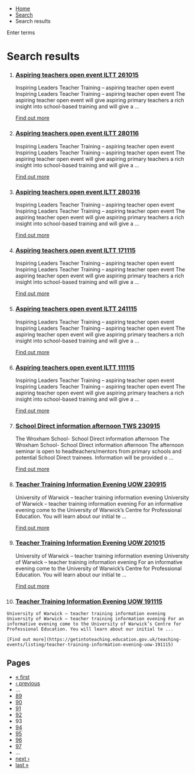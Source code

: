 *   [Home](/)
*   [Search](/search)
*   Search results

Enter terms 

Search results
==============

1.  ### [Aspiring teachers open event ILTT 261015](https://getintoteaching.education.gov.uk/teaching-events/listing/aspiring-teachers-open-event-iltt-261015)
    
    Inspiring Leaders Teacher Training – aspiring teacher open event Inspiring Leaders Teacher Training – aspiring teacher open event The aspiring teacher open event will give aspiring primary teachers a rich insight into school-based training and will give a ...
    
    [Find out more](https://getintoteaching.education.gov.uk/teaching-events/listing/aspiring-teachers-open-event-iltt-261015)
    
2.  ### [Aspiring teachers open event ILTT 280116](https://getintoteaching.education.gov.uk/teaching-events/listing/aspiring-teachers-open-event-iltt-280116)
    
    Inspiring Leaders Teacher Training – aspiring teacher open event Inspiring Leaders Teacher Training – aspiring teacher open event The aspiring teacher open event will give aspiring primary teachers a rich insight into school-based training and will give a ...
    
    [Find out more](https://getintoteaching.education.gov.uk/teaching-events/listing/aspiring-teachers-open-event-iltt-280116)
    
3.  ### [Aspiring teachers open event ILTT 280316](https://getintoteaching.education.gov.uk/teaching-events/listing/aspiring-teachers-open-event-iltt-280316)
    
    Inspiring Leaders Teacher Training – aspiring teacher open event Inspiring Leaders Teacher Training – aspiring teacher open event The aspiring teacher open event will give aspiring primary teachers a rich insight into school-based training and will give a ...
    
    [Find out more](https://getintoteaching.education.gov.uk/teaching-events/listing/aspiring-teachers-open-event-iltt-280316)
    
4.  ### [Aspiring teachers open event ILTT 171115](https://getintoteaching.education.gov.uk/teaching-events/listing/aspiring-teachers-open-event-iltt-171115)
    
    Inspiring Leaders Teacher Training – aspiring teacher open event Inspiring Leaders Teacher Training – aspiring teacher open event The aspiring teacher open event will give aspiring primary teachers a rich insight into school-based training and will give a ...
    
    [Find out more](https://getintoteaching.education.gov.uk/teaching-events/listing/aspiring-teachers-open-event-iltt-171115)
    
5.  ### [Aspiring teachers open event ILTT 241115](https://getintoteaching.education.gov.uk/teaching-events/listing/aspiring-teachers-open-event-iltt-241115)
    
    Inspiring Leaders Teacher Training – aspiring teacher open event Inspiring Leaders Teacher Training – aspiring teacher open event The aspiring teacher open event will give aspiring primary teachers a rich insight into school-based training and will give a ...
    
    [Find out more](https://getintoteaching.education.gov.uk/teaching-events/listing/aspiring-teachers-open-event-iltt-241115)
    
6.  ### [Aspiring teachers open event ILTT 111115](https://getintoteaching.education.gov.uk/teaching-events/listing/aspiring-teachers-open-event-iltt-111115)
    
    Inspiring Leaders Teacher Training – aspiring teacher open event Inspiring Leaders Teacher Training – aspiring teacher open event The aspiring teacher open event will give aspiring primary teachers a rich insight into school-based training and will give a ...
    
    [Find out more](https://getintoteaching.education.gov.uk/teaching-events/listing/aspiring-teachers-open-event-iltt-111115)
    
7.  ### [School Direct information afternoon TWS 230915](https://getintoteaching.education.gov.uk/teaching-events/listing/school-direct-information-afternoon-tws-230915)
    
    The Wroxham School- School Direct information afternoon The Wroxham School- School Direct information afternoon The afternoon seminar is open to headteachers/mentors from primary schools and potential School Direct trainees. Information will be provided o ...
    
    [Find out more](https://getintoteaching.education.gov.uk/teaching-events/listing/school-direct-information-afternoon-tws-230915)
    
8.  ### [Teacher Training Information Evening UOW 230915](https://getintoteaching.education.gov.uk/teaching-events/listing/teacher-training-information-evening-uow-230915)
    
    University of Warwick – teacher training information evening University of Warwick – teacher training information evening For an informative evening come to the University of Warwick’s Centre for Professional Education. You will learn about our initial te ...
    
    [Find out more](https://getintoteaching.education.gov.uk/teaching-events/listing/teacher-training-information-evening-uow-230915)
    
9.  ### [Teacher Training Information Evening UOW 201015](https://getintoteaching.education.gov.uk/teaching-events/listing/teacher-training-information-evening-uow-201015)
    
    University of Warwick – teacher training information evening University of Warwick – teacher training information evening For an informative evening come to the University of Warwick’s Centre for Professional Education. You will learn about our initial te ...
    
    [Find out more](https://getintoteaching.education.gov.uk/teaching-events/listing/teacher-training-information-evening-uow-201015)
    
10.  ### [Teacher Training Information Evening UOW 191115](https://getintoteaching.education.gov.uk/teaching-events/listing/teacher-training-information-evening-uow-191115)
    
    University of Warwick – teacher training information evening University of Warwick – teacher training information evening For an informative evening come to the University of Warwick’s Centre for Professional Education. You will learn about our initial te ...
    
    [Find out more](https://getintoteaching.education.gov.uk/teaching-events/listing/teacher-training-information-evening-uow-191115)
    

Pages
-----

*   [« first](/search/site "Go to first page")
*   [‹ previous](/search/site?page=91 "Go to previous page")
*   …
*   [89](/search/site?page=88 "Go to page 89")
*   [90](/search/site?page=89 "Go to page 90")
*   [91](/search/site?page=90 "Go to page 91")
*   [92](/search/site?page=91 "Go to page 92")
*   93
*   [94](/search/site?page=93 "Go to page 94")
*   [95](/search/site?page=94 "Go to page 95")
*   [96](/search/site?page=95 "Go to page 96")
*   [97](/search/site?page=96 "Go to page 97")
*   …
*   [next ›](/search/site?page=93 "Go to next page")
*   [last »](/search/site?page=1032 "Go to last page")